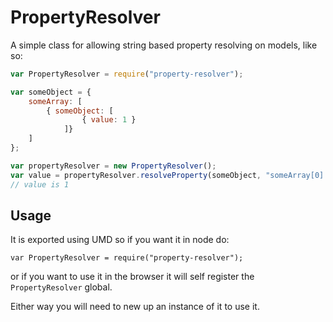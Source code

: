 # PropertyResolver

A simple class for allowing string based property resolving on models, like so:

```js
var PropertyResolver = require("property-resolver");

var someObject = {
    someArray: [
        { someObject: [
                { value: 1 }
            ]}
    ]
};

var propertyResolver = new PropertyResolver();
var value = propertyResolver.resolveProperty(someObject, "someArray[0].someObject[0].value");
// value is 1
```

## Usage

It is exported using UMD so if you want it in node do:

`var PropertyResolver = require("property-resolver");`

or if you want to use it in the browser it will self register the `PropertyResolver` global.

Either way you will need to new up an instance of it to use it.
